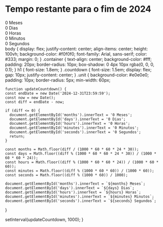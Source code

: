 <!DOCTYPE html>
<html lang="pt-BR">
<head>
  <meta charset="UTF-8">
  <meta name="viewport" content="width=device-width, initial-scale=1.0">
  <title>Contagem Regressiva para o Final de 2024</title>
  <script src="script.js"></script>
  <link rel="stylesheet" href="estilo.css">
  
</head>
<body>
  <div class="container">
    <h1>Tempo restante para o fim de 2024</h1>
    <div class="countdown">
      <div class="unit" id="months">0 Meses</div>
      <div class="unit" id="days">0 Dias</div>
      <div class="unit" id="hours">0 Horas</div>
      <div class="unit" id="minutes">0 Minutos</div>
      <div class="unit" id="seconds">0 Segundos</div>
    </div>
  </div>

</body>
</html>
body {
    display: flex;
    justify-content: center;
    align-items: center;
    height: 100vh;
    background-color: #f0f0f0;
    font-family: Arial, sans-serif;
    color: #333;
    margin: 0;
  }
  .container {
    text-align: center;
    background-color: #fff;
    padding: 20px;
    border-radius: 10px;
    box-shadow: 0 4px 10px rgba(0, 0, 0, 0.1);
  }
  h1 {
    font-size: 1.8em;
  }
  .countdown {
    font-size: 1.5em;
    display: flex;
    gap: 10px;
    justify-content: center;
  }
  .unit {
    background-color: #e0e0e0;
    padding: 10px;
    border-radius: 5px;
    min-width: 60px;

    function updateCountdown() {
    const endDate = new Date('2024-12-31T23:59:59');
    const now = new Date();
    const diff = endDate - now;

    if (diff <= 0) {
      document.getElementById('months').innerText = '0 Meses';
      document.getElementById('days').innerText = '0 Dias';
      document.getElementById('hours').innerText = '0 Horas';
      document.getElementById('minutes').innerText = '0 Minutos';
      document.getElementById('seconds').innerText = '0 Segundos';
      return;
    }

    const months = Math.floor(diff / (1000 * 60 * 60 * 24 * 30));
    const days = Math.floor((diff % (1000 * 60 * 60 * 24 * 30)) / (1000 * 60 * 60 * 24));
    const hours = Math.floor((diff % (1000 * 60 * 60 * 24)) / (1000 * 60 * 60));
    const minutes = Math.floor((diff % (1000 * 60 * 60)) / (1000 * 60));
    const seconds = Math.floor((diff % (1000 * 60)) / 1000);

    document.getElementById('months').innerText = `${months} Meses`;
    document.getElementById('days').innerText = `${days} Dias`;
    document.getElementById('hours').innerText = `${hours} Horas`;
    document.getElementById('minutes').innerText = `${minutes} Minutos`;
    document.getElementById('seconds').innerText = `${seconds} Segundos`;
  }

  setInterval(updateCountdown, 1000);
  }
